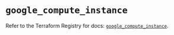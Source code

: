 # `google_compute_instance`

Refer to the Terraform Registry for docs: [`google_compute_instance`](https://registry.terraform.io/providers/hashicorp/google-beta/6.20.0/docs/resources/google_compute_instance).
